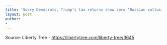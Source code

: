 ```yaml
---
title: 'Sorry Democrats, Trump’s tax returns show zero ‘Russian collusion’'
layout: post
author:
-
---
```




Source: Liberty Tree - https://libertytree.com/liberty-tree/3645
